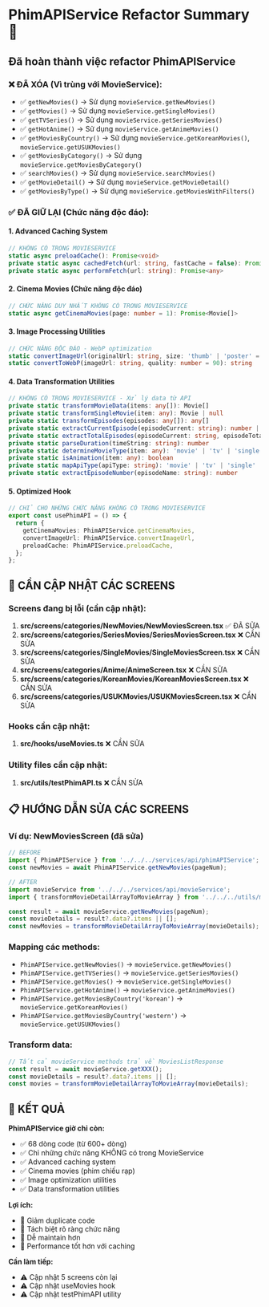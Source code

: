 # PhimAPIService Refactor Summary 🔧

## Đã hoàn thành việc refactor PhimAPIService

### ❌ ĐÃ XÓA (Vì trùng với MovieService):
- ✅ `getNewMovies()` → Sử dụng `movieService.getNewMovies()`
- ✅ `getMovies()` → Sử dụng `movieService.getSingleMovies()`
- ✅ `getTVSeries()` → Sử dụng `movieService.getSeriesMovies()`
- ✅ `getHotAnime()` → Sử dụng `movieService.getAnimeMovies()`
- ✅ `getMoviesByCountry()` → Sử dụng `movieService.getKoreanMovies()`, `movieService.getUSUKMovies()`
- ✅ `getMoviesByCategory()` → Sử dụng `movieService.getMoviesByCategory()`
- ✅ `searchMovies()` → Sử dụng `movieService.searchMovies()`
- ✅ `getMovieDetail()` → Sử dụng `movieService.getMovieDetail()`
- ✅ `getMoviesByType()` → Sử dụng `movieService.getMoviesWithFilters()`

### ✅ ĐÃ GIỮ LẠI (Chức năng độc đáo):

#### 1. Advanced Caching System
```typescript
// KHÔNG CÓ TRONG MOVIESERVICE
static async preloadCache(): Promise<void>
private static async cachedFetch(url: string, fastCache = false): Promise<any>
private static async performFetch(url: string): Promise<any>
```

#### 2. Cinema Movies (Chức năng độc đáo)
```typescript
// CHỨC NĂNG DUY NHẤT KHÔNG CÓ TRONG MOVIESERVICE
static async getCinemaMovies(page: number = 1): Promise<Movie[]>
```

#### 3. Image Processing Utilities
```typescript
// CHỨC NĂNG ĐỘC ĐÁO - WebP optimization
static convertImageUrl(originalUrl: string, size: 'thumb' | 'poster' = 'poster'): string
static convertToWebP(imageUrl: string, quality: number = 90): string
```

#### 4. Data Transformation Utilities  
```typescript
// KHÔNG CÓ TRONG MOVIESERVICE - Xử lý data từ API
private static transformMovieData(items: any[]): Movie[]
private static transformSingleMovie(item: any): Movie | null
private static transformEpisodes(episodes: any[]): any[]
private static extractCurrentEpisode(episodeCurrent: string): number | undefined
private static extractTotalEpisodes(episodeCurrent: string, episodeTotal: string): number
private static parseDuration(timeString: string): number
private static determineMovieType(item: any): 'movie' | 'tv' | 'single' | 'series' | 'hoathinh'
private static isAnimation(item: any): boolean
private static mapApiType(apiType: string): 'movie' | 'tv' | 'single' | 'series' | 'hoathinh'
private static extractEpisodeNumber(episodeName: string): number
```

#### 5. Optimized Hook
```typescript
// CHỈ CHO NHỮNG CHỨC NĂNG KHÔNG CÓ TRONG MOVIESERVICE
export const usePhimAPI = () => {
  return {
    getCinemaMovies: PhimAPIService.getCinemaMovies,
    convertImageUrl: PhimAPIService.convertImageUrl,
    preloadCache: PhimAPIService.preloadCache,
  };
};
```

## 🚨 CẦN CẬP NHẬT CÁC SCREENS

### Screens đang bị lỗi (cần cập nhật):
1. **src/screens/categories/NewMovies/NewMoviesScreen.tsx** ✅ ĐÃ SỬA
2. **src/screens/categories/SeriesMovies/SeriesMoviesScreen.tsx** ❌ CẦN SỬA
3. **src/screens/categories/SingleMovies/SingleMoviesScreen.tsx** ❌ CẦN SỬA  
4. **src/screens/categories/Anime/AnimeScreen.tsx** ❌ CẦN SỬA
5. **src/screens/categories/KoreanMovies/KoreanMoviesScreen.tsx** ❌ CẦN SỬA
6. **src/screens/categories/USUKMovies/USUKMoviesScreen.tsx** ❌ CẦN SỬA

### Hooks cần cập nhật:
1. **src/hooks/useMovies.ts** ❌ CẦN SỬA

### Utility files cần cập nhật:
1. **src/utils/testPhimAPI.ts** ❌ CẦN SỬA

## 📋 HƯỚNG DẪN SỬA CÁC SCREENS

### Ví dụ: NewMoviesScreen (đã sửa)
```typescript
// BEFORE
import { PhimAPIService } from '../../../services/api/phimAPIService';
const newMovies = await PhimAPIService.getNewMovies(pageNum);

// AFTER  
import movieService from '../../../services/api/movieService';
import { transformMovieDetailArrayToMovieArray } from '../../../utils/movieDataTransform';

const result = await movieService.getNewMovies(pageNum);
const movieDetails = result?.data?.items || [];
const newMovies = transformMovieDetailArrayToMovieArray(movieDetails);
```

### Mapping các methods:
- `PhimAPIService.getNewMovies()` → `movieService.getNewMovies()`
- `PhimAPIService.getTVSeries()` → `movieService.getSeriesMovies()`
- `PhimAPIService.getMovies()` → `movieService.getSingleMovies()`
- `PhimAPIService.getHotAnime()` → `movieService.getAnimeMovies()`
- `PhimAPIService.getMoviesByCountry('korean')` → `movieService.getKoreanMovies()`
- `PhimAPIService.getMoviesByCountry('western')` → `movieService.getUSUKMovies()`

### Transform data:
```typescript
// Tất cả movieService methods trả về MoviesListResponse
const result = await movieService.getXXX();
const movieDetails = result?.data?.items || [];
const movies = transformMovieDetailArrayToMovieArray(movieDetails);
```

## 🎯 KẾT QUẢ

**PhimAPIService giờ chỉ còn:**
- ✅ 68 dòng code (từ 600+ dòng)
- ✅ Chỉ những chức năng KHÔNG có trong MovieService
- ✅ Advanced caching system
- ✅ Cinema movies (phim chiếu rạp)
- ✅ Image optimization utilities
- ✅ Data transformation utilities

**Lợi ích:**
- 🚀 Giảm duplicate code
- 🎯 Tách biệt rõ ràng chức năng
- 🔧 Dễ maintain hơn
- 📱 Performance tốt hơn với caching

**Cần làm tiếp:**
- ⚠️ Cập nhật 5 screens còn lại
- ⚠️ Cập nhật useMovies hook  
- ⚠️ Cập nhật testPhimAPI utility